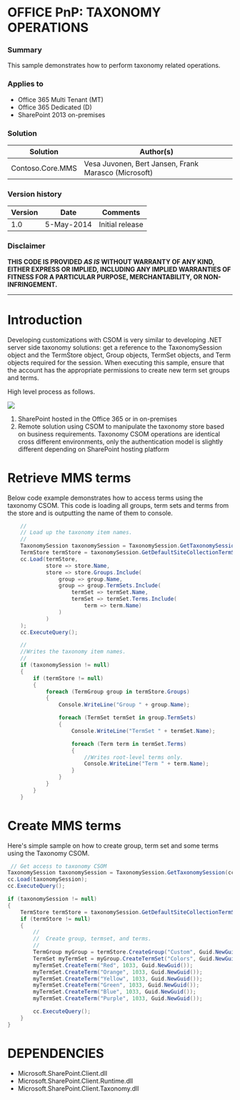 # OFFICE PnP: TAXONOMY OPERATIONS #

### Summary ###
This sample demonstrates how to perform taxonomy related operations.

### Applies to ###
-  Office 365 Multi Tenant (MT)
-  Office 365 Dedicated (D)
-  SharePoint 2013 on-premises

### Solution ###
Solution | Author(s)
---------|----------
Contoso.Core.MMS | Vesa Juvonen, Bert Jansen, Frank Marasco (Microsoft)

### Version history ###
Version  | Date | Comments
---------| -----| --------
1.0  | 5-May-2014 | Initial release

### Disclaimer ###
**THIS CODE IS PROVIDED *AS IS* WITHOUT WARRANTY OF ANY KIND, EITHER EXPRESS OR IMPLIED, INCLUDING ANY IMPLIED WARRANTIES OF FITNESS FOR A PARTICULAR PURPOSE, MERCHANTABILITY, OR NON-INFRINGEMENT.**

----------
# Introduction #
Developing customizations with CSOM is very similar to developing .NET server side taxonomy solutions: get a reference to the TaxonomySession object and the TermStore object, Group objects, TermSet objects, and Term objects required for the session. When executing this sample, ensure that the account has the appropriate permissions to create new term set groups and terms.

High level process as follows.

![](http://i.imgur.com/LottPge.png)

1. SharePoint hosted in the Office 365 or in on-premises
2. Remote solution using CSOM to manipulate the taxonomy store based on business requirements. Taxonomy CSOM operations are identical cross different environments, only the authentication model is slightly different depending on SharePoint hosting platform


# Retrieve MMS terms #
Below code example demonstrates how to access terms using the taxonomy CSOM. This code is loading all groups, term sets and terms from the store and is outputting the name of them to console.

```C#
    //
    // Load up the taxonomy item names.
    //
    TaxonomySession taxonomySession = TaxonomySession.GetTaxonomySession(cc);
    TermStore termStore = taxonomySession.GetDefaultSiteCollectionTermStore();
    cc.Load(termStore,
            store => store.Name,
            store => store.Groups.Include(
                group => group.Name,
                group => group.TermSets.Include(
                    termSet => termSet.Name,
                    termSet => termSet.Terms.Include(
                        term => term.Name)
                )
            )
    );
    cc.ExecuteQuery();

    //
    //Writes the taxonomy item names.
    //
    if (taxonomySession != null)
    {
        if (termStore != null)
        {
            foreach (TermGroup group in termStore.Groups)
            {
                Console.WriteLine("Group " + group.Name);

                foreach (TermSet termSet in group.TermSets)
                {
                    Console.WriteLine("TermSet " + termSet.Name);

                    foreach (Term term in termSet.Terms)
                    {
                        //Writes root-level terms only.
                        Console.WriteLine("Term " + term.Name);
                    }
                }
            }
        }
    }
```

# Create MMS terms #
Here's simple sample on how to create group, term set and some terms using the Taxonomy CSOM.

```C#
 // Get access to taxonomy CSOM
TaxonomySession taxonomySession = TaxonomySession.GetTaxonomySession(cc);
cc.Load(taxonomySession);
cc.ExecuteQuery();

if (taxonomySession != null)
{
    TermStore termStore = taxonomySession.GetDefaultSiteCollectionTermStore();
    if (termStore != null)
    {
        //
        //  Create group, termset, and terms.
        //
        TermGroup myGroup = termStore.CreateGroup("Custom", Guid.NewGuid());
        TermSet myTermSet = myGroup.CreateTermSet("Colors", Guid.NewGuid(), 1033);
        myTermSet.CreateTerm("Red", 1033, Guid.NewGuid());
        myTermSet.CreateTerm("Orange", 1033, Guid.NewGuid());
        myTermSet.CreateTerm("Yellow", 1033, Guid.NewGuid());
        myTermSet.CreateTerm("Green", 1033, Guid.NewGuid());
        myTermSet.CreateTerm("Blue", 1033, Guid.NewGuid());
        myTermSet.CreateTerm("Purple", 1033, Guid.NewGuid());

        cc.ExecuteQuery();
    }
}
```


# DEPENDENCIES #
-  Microsoft.SharePoint.Client.dll
-  Microsoft.SharePoint.Client.Runtime.dll
-  Microsoft.SharePoint.Client.Taxonomy.dll
